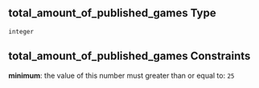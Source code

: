 ## total\_amount\_of\_published\_games Type

`integer`

## total\_amount\_of\_published\_games Constraints

**minimum**: the value of this number must greater than or equal to: `25`
